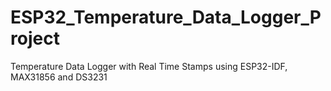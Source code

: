 # ESP32_Temperature_Data_Logger_Project
Temperature Data Logger with Real Time Stamps using ESP32-IDF, MAX31856 and DS3231
